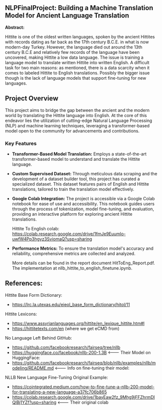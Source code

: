 ## NLPFinalProject: Building a Machine Translation Model for Ancient Language Translation
**Abstract:**

  Hittite is one of the oldest written
languages, spoken by the ancient Hittites
with records dating as far back as the 17th
century B.C.E. in what is now modern-day
Turkey. However, the language died out
around the 13th century B.C.E and
relatively few records of the language
have been uncovered, making Hittite a low
data language. The issue is training a
language model to translate written Hittite
into written English. A difficult task for
two main reasons: as mentioned, there is a
data scarcity when it comes to labeled
Hittite to English translations. Possibly the
bigger issue though is the lack of language
models that support fine-tuning for new
languages.

## Project Overview

This project aims to bridge the gap between the ancient and the modern world by translating the Hittite language into English. At the core of this endeavor lies the utilization of cutting-edge Natural Language Processing (NLP) and machine learning techniques, leveraging a transformer-based model open to the community for advancements and contributions. 

### Key Features

- **Transformer-Based Model Translation:** Employs a state-of-the-art transformer-based model to understand and translate the Hittite language.

- **Custom Supervised Dataset:** Through meticulous data scraping and the development of a dataset builder tool, this project has curated a specialized dataset. This dataset features pairs of English and Hittite translations, tailored to train the translation model effectively.

- **Google Colab Integration:** The project is accessible via a Google Colab notebook for ease of use and accessibility. This notebook guides users through the process of tokenization, model fine-tuning, and evaluation, providing an interactive platform for exploring ancient Hittite translations.

  Hittite To English colab: https://colab.research.google.com/drive/1fmJe9EuumIo-uwfW4Pp3hgyz3SviomaQ?usp=sharing

- **Performance Metrics:** To ensure the translation model's accuracy and reliability, comprehensive metrics are collected and analyzed.

  More details can be found in the report document HitToEng_Report.pdf.
The implementation at nllb_hittite_to_english_finetune.ipynb.


## References:

Hittite Base Form Dictionary:
*	https://lrc.la.utexas.edu/eieol_base_form_dictionary/hitol/11

Hittite Lexicons:
*	https://www.assyrianlanguages.org/hittite/en_lexique_hittite.htm#l
* https://hittitetexts.com/en (where we get eCMD from)


No Language Left Behind GitHub:
  * https://github.com/facebookresearch/fairseq/tree/nllb
  * https://huggingface.co/facebook/nllb-200-1.3B
<--- Their Model on HuggingFace: 
  * https://github.com/facebookresearch/fairseq/blob/nllb/examples/nllb/modeling/README.md
<--- Info on fine-tuning their model:

NLLB New Language Fine-Tuning Original Example:
  * https://cointegrated.medium.com/how-to-fine-tune-a-nllb-200-model-for-translating-a-new-language-a37fc706b865
  * https://colab.research.google.com/drive/1bayEaw2fz_9Mhg9jFFZhrmDlQlBj1YZf?usp=sharing  <--- Their original colab
